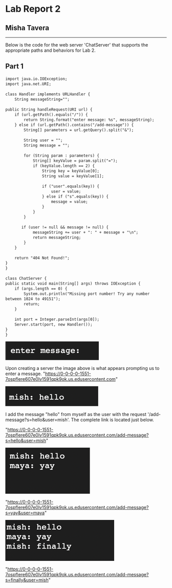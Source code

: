 # Lab Report 2 
## Misha Tavera
---
Below is the code for the web server 'ChatServer' that supports the appropriate paths and behaviors for Lab 2. 
## Part 1

    import java.io.IOException;
    import java.net.URI;

    class Handler implements URLHandler {
        String messageString="";

    public String handleRequest(URI url) {
        if (url.getPath().equals("/")) {
            return String.format("enter message: %s", messageString);
        } else if (url.getPath().contains("/add-message")) {
            String[] parameters = url.getQuery().split("&");

            String user = "";
            String message = "";

            for (String param : parameters) {
                String[] keyValue = param.split("=");
                if (keyValue.length == 2) {
                    String key = keyValue[0];
                    String value = keyValue[1];

                    if ("user".equals(key)) {
                        user = value;
                    } else if ("s".equals(key)) {
                        message = value;
                    }
                }
            }

           if (user != null && message != null) {
                messageString += user + ": " + message + "\n";
                return messageString;
            }
        }

        return "404 Not Found!";
    }
    }

    class ChatServer {
    public static void main(String[] args) throws IOException {
        if (args.length == 0) {
            System.out.println("Missing port number! Try any number between 1024 to 49151");
            return;
        }

        int port = Integer.parseInt(args[0]);
        Server.start(port, new Handler());
    }
    }

![Image](image1LR2.png)

Upon creating a server the image above is what appears prompting us to enter a message. 
"https://0-0-0-0-1551-7ospflere607e0lv1591qpk9ok.us.edusercontent.com"

![Image](image2LR2.png)

I add the message "hello" from myself as the user with the request '/add-message?s=hello&user=mish'. The complete link is located just below. 

"https://0-0-0-0-1551-7ospflere607e0lv1591qpk9ok.us.edusercontent.com/add-message?s=hello&user=mish"

![Image](image3LR2.png)

"https://0-0-0-0-1551-7ospflere607e0lv1591qpk9ok.us.edusercontent.com/add-message?s=yay&user=maya"

![Image](image4LR2.png)

"https://0-0-0-0-1551-7ospflere607e0lv1591qpk9ok.us.edusercontent.com/add-message?s=finally&user=mish"

